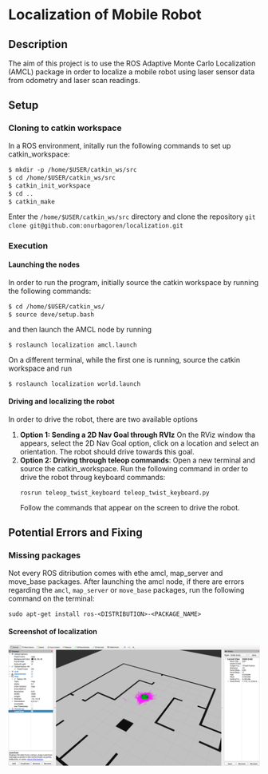 # Localization of Mobile Robot

## Description
The aim of this project is to use the ROS Adaptive Monte Carlo Localization (AMCL) package in order to localize a mobile robot using laser sensor data from odometry and laser scan readings. 

## Setup
### Cloning to catkin workspace
In a ROS environment, initally run the following commands to set up catkin_workspace:
```
$ mkdir -p /home/$USER/catkin_ws/src
$ cd /home/$USER/catkin_ws/src
$ catkin_init_workspace
$ cd ..
$ catkin_make
```
Enter the `/home/$USER/catkin_ws/src` directory and clone the repository `git clone git@github.com:onurbagoren/localization.git` 
### Execution
#### Launching the nodes
In order to run the program, initially source the catkin workspace by running the following commands:
```
$ cd /home/$USER/catkin_ws/
$ source deve/setup.bash
```
and then launch the AMCL node by running
```
$ roslaunch localization amcl.launch
```

On a different terminal, while the first one is running, source the catkin workspace and run
```
$ roslaunch localization world.launch
```

#### Driving and localizing the robot
In order to drive the robot, there are two available options

1. **Option 1: Sending a 2D Nav Goal through RVIz**
   On the RViz window tha appears, select the 2D Nav Goal option, click on a location and select an orientation. The robot should drive towards this goal.
2. **Option 2: Driving through teleop commands**:
   Open a new terminal and source the catkin_workspace. Run the following command in order to drive the robot throug keyboard commands:
   ```
   rosrun teleop_twist_keyboard teleop_twist_keyboard.py
   ```
   Follow the commands that appear on the screen to drive the robot.

## Potential Errors and Fixing
### Missing packages
Not every ROS ditribution comes with ethe amcl, map_server and move_base packages. After launching the amcl node, if there are errors regarding the `amcl`, `map_server` or `move_base` packages, run the following command on the terminal:
```
sudo apt-get install ros-<DISTRIBUTION>-<PACKAGE_NAME>
```

#### Screenshot of localization
![Localization](https://github.com/onurbagoren/localization/blob/master/localization.png)